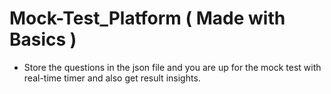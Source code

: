 # Mock-Test_Platform ( Made with Basics )
- Store the questions in the json file and you are up for the mock test with real-time timer and also get result insights.
